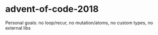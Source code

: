 # advent-of-code-2018

Personal goals: no loop/recur, no mutation/atoms, no custom types, no external libs
